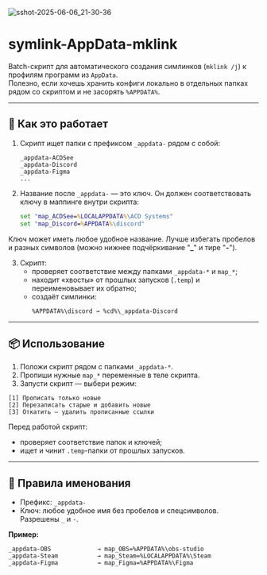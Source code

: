 ![sshot-2025-06-06_21-30-36](https://github.com/user-attachments/assets/54846355-7b21-4700-a5f8-cab2e94025d8)

# symlink-AppData-mklink

Batch-скрипт для автоматического создания симлинков (`mklink /j`) к профилям программ из `AppData`.  
Полезно, если хочешь хранить конфиги локально в отдельных папках рядом со скриптом и не засорять `%APPDATA%`.

---

## 🔧 Как это работает

1. Скрипт ищет папки с префиксом `_appdata-` рядом с собой:
   ```
   _appdata-ACDSee
   _appdata-Discord
   _appdata-Figma
   ...
   ```

2. Название после `_appdata-` — это ключ. Он должен соответствовать ключу в маппинге внутри скрипта:
   ```bat
   set "map_ACDSee=%LOCALAPPDATA%\ACD Systems"
   set "map_Discord=%APPDATA%\discord"
   ```

Ключ может иметь любое удобное название. 
Лучше избегать пробелов и разных символов (можно нижнее подчёркивание "**_**" и тире "**-**").



3. Скрипт:
   - проверяет соответствие между папками `_appdata-*` и `map_*`;
   - находит «хвосты» от прошлых запусков (`.temp`) и переименовывает их обратно;
   - создаёт симлинки:
     ```
     %APPDATA%\discord → %cd%\_appdata-Discord
     ```

---

## 📦 Использование

1. Положи скрипт рядом с папками `_appdata-*`.
2. Пропиши нужные `map_*` переменные в теле скрипта.
3. Запусти скрипт — выбери режим:

```
[1] Прописать только новые
[2] Перезаписать старые и добавить новые
[3] Откатить — удалить прописанные ссылки
```

Перед работой скрипт:
- проверяет соответствие папок и ключей;
- ищет и чинит `.temp`-папки от прошлых запусков.

---

## 📛 Правила именования

- Префикс: `_appdata-`
- Ключ: любое удобное имя без пробелов и спецсимволов. Разрешены `_` и `-`.

**Пример:**
```
_appdata-OBS             → map_OBS=%APPDATA%\obs-studio
_appdata-Steam           → map_Steam=%LOCALAPPDATA%\Steam
_appdata-Figma           → map_Figma=%APPDATA%\Figma
```



